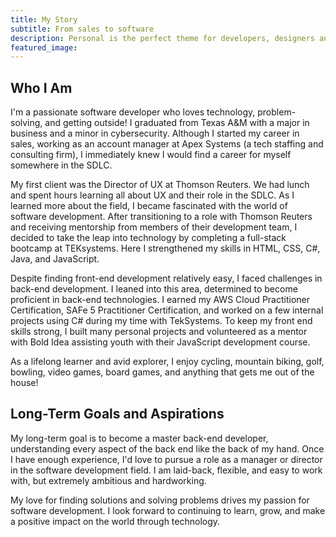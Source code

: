 ```yaml
---
title: My Story
subtitle: From sales to software
description: Personal is the perfect theme for developers, designers and other creatives.
featured_image:
---
```


## Who I Am

I'm a passionate software developer who loves technology, problem-solving, and getting outside! I graduated from Texas A&M with a major in business and a minor in cybersecurity. Although I started my career in sales, working as an account manager at Apex Systems (a tech staffing and consulting firm), I immediately knew I would find a career for myself somewhere in the SDLC.

My first client was the Director of UX at Thomson Reuters. We had lunch and spent hours learning all about UX and their role in the SDLC. As I learned more about the field, I became fascinated with the world of software development. After transitioning to a role with Thomson Reuters and receiving mentorship from members of their development team, I decided to take the leap into technology by completing a full-stack bootcamp at TEKsystems. Here I strengthened my skills in HTML, CSS, C#, Java, and JavaScript.

Despite finding front-end development relatively easy, I faced challenges in back-end development. I leaned into this area, determined to become proficient in back-end technologies. I earned my AWS Cloud Practitioner Certification, SAFe 5 Practitioner Certification, and worked on a few internal projects using C# during my time with TekSystems. To keep my front end skills strong, I built many personal projects and volunteered as a mentor with Bold Idea assisting youth with their JavaScript development course.

As a lifelong learner and avid explorer, I enjoy cycling, mountain biking, golf, bowling, video games, board games, and anything that gets me out of the house!

## Long-Term Goals and Aspirations

My long-term goal is to become a master back-end developer, understanding every aspect of the back end like the back of my hand. Once I have enough experience, I'd love to pursue a role as a manager or director in the software development field. I am laid-back, flexible, and easy to work with, but extremely ambitious and hardworking.

My love for finding solutions and solving problems drives my passion for software development. I look forward to continuing to learn, grow, and make a positive impact on the world through technology.

